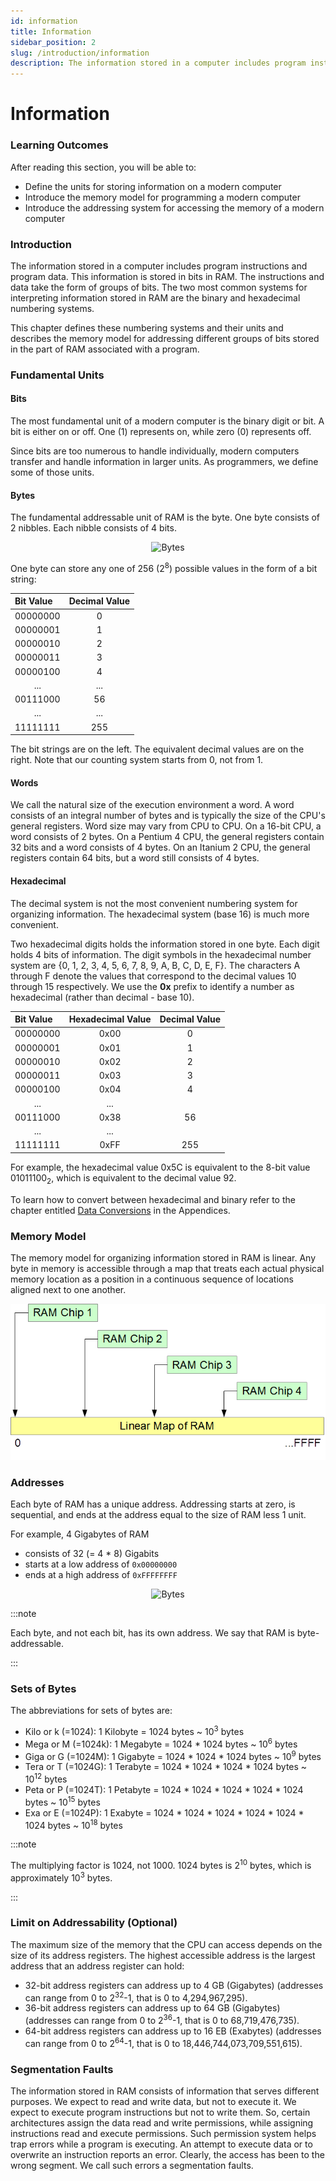 ```yaml
---
id: information
title: Information
sidebar_position: 2
slug: /introduction/information
description: The information stored in a computer includes program instructions and program data. 
---
```


# Information

### Learning Outcomes

After reading this section, you will be able to:

* Define the units for storing information on a modern computer
* Introduce the memory model for programming a modern computer
* Introduce the addressing system for accessing the memory of a modern computer

### Introduction

The information stored in a computer includes program instructions and program data.  This information is stored in bits in RAM.  The instructions and data take the form of groups of bits.  The two most common systems for interpreting information stored in RAM are the binary and hexadecimal numbering systems. 

This chapter defines these numbering systems and their units and describes the memory model for addressing different groups of bits stored in the part of RAM associated with a program.

### Fundamental Units

#### Bits

The most fundamental unit of a modern computer is the binary digit or bit.  A bit is either on or off.  One (1) represents on, while zero (0) represents off. 

Since bits are too numerous to handle individually, modern computers transfer and handle information in larger units.  As programmers, we define some of those units. 

#### Bytes

The fundamental addressable unit of RAM is the byte.  One byte consists of 2 nibbles.  Each nibble consists of 4 bits.

<span className="mdImg" align="center" alt="A bytes tree image displays relative sizes of bit, nibble and byte">

![Bytes](../../static/img/bytenibbit.jpg)

</span>

One byte can store any one of 256 (2<sup>8</sup>) possible values in the form of a bit string: 


| Bit Value | Decimal Value |
| :--- | :--- |
| 00000000 | <center>0</center> |
| 00000001 | <center>1</center> |
| 00000010 | <center>2</center> |
| 00000011 | <center>3</center> |
| 00000100 | <center>4</center> |
| <center>...</center> | <center>...</center> |
| 00111000 | <center>56</center> |
| <center>...</center> | <center>...</center> |
| 11111111 | <center>255</center> |

The bit strings are on the left.  The equivalent decimal values are on the right.  Note that our counting system starts from 0, not from 1.

#### Words

We call the natural size of the execution environment a word. A word consists of an integral number of bytes and is typically the size of the CPU's general registers. Word size may vary from CPU to CPU. On a 16-bit CPU, a word consists of 2 bytes. On a Pentium 4 CPU, the general registers contain 32 bits and a word consists of 4 bytes. On an Itanium 2 CPU, the general registers contain 64 bits, but a word still consists of 4 bytes.

#### Hexadecimal

The decimal system is not the most convenient numbering system for organizing information.  The hexadecimal system (base 16) is much more convenient. 

Two hexadecimal digits holds the information stored in one byte.  Each digit holds 4 bits of information.  The digit symbols in the hexadecimal number system are {0, 1, 2, 3, 4, 5, 6, 7, 8, 9, A, B, C, D, E, F}.  The characters A through F denote the values that correspond to the decimal values 10 through 15 respectively.  We use the **0x** prefix to identify a number as hexadecimal (rather than decimal - base 10).

| Bit Value | Hexadecimal Value | Decimal Value |
| :--- | :--- | :--- |
| 00000000 | <center>0x00</center> | <center>0</center> |
| 00000001 | <center>0x01</center> | <center>1</center> |
| 00000010 | <center>0x02</center> | <center>2</center> |
| 00000011 | <center>0x03</center> | <center>3</center> |
| 00000100 | <center>0x04</center> | <center>4</center> |
| <center>...</center> | <center>...</center> |  |
| 00111000 | <center>0x38</center> | <center>56</center> |
| <center>...</center> | <center>...</center> |  |
| 11111111 | <center>0xFF</center> | <center>255</center> |

For example, the hexadecimal value 0x5C is equivalent to the 8-bit value 01011100<sub>2</sub>, which is equivalent to the decimal value 92. 

To learn how to convert between hexadecimal and binary refer to the chapter entitled [Data Conversions](../Resources-Appendices/data-conversions.md) in the Appendices.

### Memory Model

The memory model for organizing information stored in RAM is linear.  Any byte in memory is accessible through a map that treats each actual physical memory location as a position in a continuous sequence of locations aligned next to one another.

<span className="mdImg" align="center" alt="A memory model image">

![RAM memory model](../../static/img/ram.png)

</span>

### Addresses

Each byte of RAM has a unique address.  Addressing starts at zero, is sequential, and ends at the address equal to the size of RAM less 1 unit. 

For example, 4 Gigabytes of RAM

* consists of 32 (= 4 \* 8) Gigabits
* starts at a low address of ` 0x00000000 `
* ends at a high address of ` 0xFFFFFFFF `

<span className="mdImg" align="center" alt="An unique byte address image">

![Bytes](../../static/img/image21.png)

</span>

:::note 

Each byte, and not each bit, has its own address. We say that RAM is byte-addressable.

:::

### Sets of Bytes

The abbreviations for sets of bytes are:

* Kilo or k (=1024): 1 Kilobyte = 1024 bytes ~ 10<sup>3</sup> bytes
* Mega or M (=1024k): 1 Megabyte = 1024 \* 1024 bytes ~ 10<sup>6</sup> bytes
* Giga or G (=1024M): 1 Gigabyte = 1024 \* 1024 \* 1024 bytes ~ 10<sup>9</sup> bytes
* Tera or T (=1024G): 1 Terabyte = 1024 \* 1024 \* 1024 \* 1024 bytes ~ 10<sup>12</sup> bytes
* Peta or P (=1024T): 1 Petabyte = 1024 \* 1024 \* 1024 \* 1024 \* 1024 bytes ~ 10<sup>15</sup> bytes
* Exa or E (=1024P): 1 Exabyte = 1024 \* 1024 \* 1024 \* 1024 \* 1024 \* 1024 bytes ~ 10<sup>18</sup> bytes

:::note

The multiplying factor is 1024, not 1000.  1024 bytes is 2<sup>10</sup> bytes, which is approximately 10<sup>3</sup> bytes.

:::


### Limit on Addressability (Optional)

The maximum size of the memory that the CPU can access depends on the size of its address registers.  The highest accessible address is the largest address that an address register can hold: 

* 32-bit address registers can address up to 4 GB (Gigabytes) (addresses can range from 0 to 2<sup>32</sup>-1, that is 0 to 4,294,967,295). 
* 36-bit address registers can address up to 64 GB (Gigabytes) (addresses can range from 0 to 2<sup>36</sup>-1, that is 0 to 68,719,476,735). 
* 64-bit address registers can address up to 16 EB (Exabytes) (addresses can range from 0 to 2<sup>64</sup>-1, that is 0 to 18,446,744,073,709,551,615). 

### Segmentation Faults

The information stored in RAM consists of information that serves different purposes. We expect to read and write data, but not to execute it. We expect to execute program instructions but not to write them. So, certain architectures assign the data read and write permissions, while assigning instructions read and execute permissions. Such permission system helps trap errors while a program is executing. An attempt to execute data or to overwrite an instruction reports an error. Clearly, the access has been to the wrong segment. We call such errors a segmentation faults.

